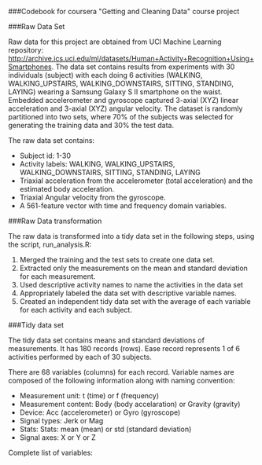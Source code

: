 ###Codebook for coursera "Getting and Cleaning Data" course project

###Raw Data Set 

Raw data for this project are obtained from UCI Machine Learning repository: http://archive.ics.uci.edu/ml/datasets/Human+Activity+Recognition+Using+Smartphones. The data set contains results from experiments with 30 individuals (subject) with each doing 6 activities (WALKING, WALKING_UPSTAIRS, WALKING_DOWNSTAIRS, SITTING, STANDING, LAYING) wearing a Samsung Galaxy S II smartphone on the waist. Embedded accelerometer and gyroscope captured 3-axial (XYZ) linear acceleration and 3-axial (XYZ) angular velocity. The dataset is randomly partitioned into two sets, where 70% of the subjects was selected for generating the training data and 30% the test data.

The raw data set contains:
- Subject id: 1-30
- Activity labels: WALKING, WALKING_UPSTAIRS, WALKING_DOWNSTAIRS, SITTING, STANDING, LAYING
- Triaxial acceleration from the accelerometer (total acceleration) and the estimated body acceleration.
- Triaxial Angular velocity from the gyroscope.
- A 561-feature vector with time and frequency domain variables.	

###Raw Data transformation

The raw data is transformed into a tidy data set in the following steps, using the script, run_analysis.R:
 1. Merged the training and the test sets to create one data set.
 2. Extracted only the measurements on the mean and standard deviation for each measurement.
 3. Used descriptive activity names to name the activities in the data set
 4. Appropriately labeled the data set with descriptive variable names.
 5. Created an independent tidy data set with the average of each variable for each activity and each subject.

###Tidy data set

The tidy data set contains means and standard deviations of measurements. It has 180 records (rows). Ease record represents 1 of 6 activities performed by each of 30 subjects.

There are 68 variables (columns) for each record. Variable names are composed of the following information along with naming convention:
- Measurement unit: t (time) or f (frequency)
- Measurement content: Body (body accelaration) or Gravity (gravity)
- Device: Acc (accelerometer) or Gyro (gyroscope)
- Signal types: Jerk or Mag
- Stats: Stats: mean (mean) or std (standard deviation)
- Signal axes: X or Y or Z

Complete list of variables:
